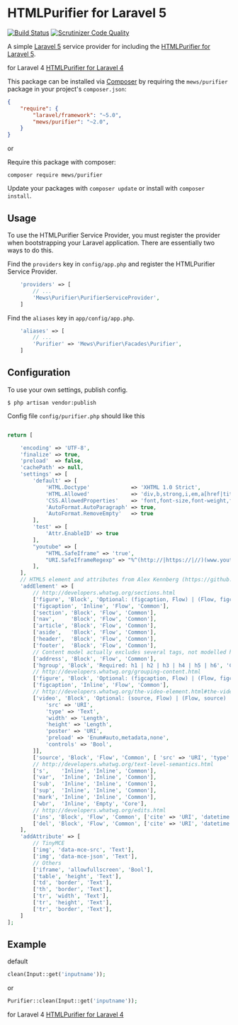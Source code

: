 # HTMLPurifier for Laravel 5

[![Build Status](https://scrutinizer-ci.com/g/mewebstudio/Purifier/badges/build.png?b=master)](https://scrutinizer-ci.com/g/mewebstudio/Purifier/build-status/master) [![Scrutinizer Code Quality](https://scrutinizer-ci.com/g/mewebstudio/Purifier/badges/quality-score.png?b=master)](https://scrutinizer-ci.com/g/mewebstudio/Purifier/?branch=master)

A simple [Laravel 5](http://www.laravel.com/) service provider for including the [HTMLPurifier for Laravel 5](https://github.com/mewebstudio/purifier).

for Laravel 4 [HTMLPurifier for Laravel 4](https://github.com/mewebstudio/Purifier/tree/master-l4)

This package can be installed via [Composer](http://getcomposer.org) by 
requiring the `mews/purifier` package in your project's `composer.json`:

```json
{
    "require": {
        "laravel/framework": "~5.0",
        "mews/purifier": "~2.0",
    }
}
```

or

Require this package with composer:
```
composer require mews/purifier
```

Update your packages with `composer update` or install with `composer install`.

## Usage

To use the HTMLPurifier Service Provider, you must register the provider when bootstrapping your Laravel application. There are
essentially two ways to do this.

Find the `providers` key in `config/app.php` and register the HTMLPurifier Service Provider.

```php
    'providers' => [
        // ...
        'Mews\Purifier\PurifierServiceProvider',
    ]
```

Find the `aliases` key in `app/config/app.php`.

```php
    'aliases' => [
        // ...
        'Purifier' => 'Mews\Purifier\Facades\Purifier',
    ]
```

## Configuration

To use your own settings, publish config.

```$ php artisan vendor:publish```

Config file `config/purifier.php` should like this

```php

return [

    'encoding' => 'UTF-8',
    'finalize' => true,
    'preload'  => false,
    'cachePath' => null,
    'settings' => [
        'default' => [
            'HTML.Doctype'             => 'XHTML 1.0 Strict',
            'HTML.Allowed'             => 'div,b,strong,i,em,a[href|title],ul,ol,li,p[style],br,span[style],img[width|height|alt|src]',
            'CSS.AllowedProperties'    => 'font,font-size,font-weight,font-style,font-family,text-decoration,padding-left,color,background-color,text-align',
            'AutoFormat.AutoParagraph' => true,
            'AutoFormat.RemoveEmpty'   => true
        ],
        'test' => [
            'Attr.EnableID' => true
        ],
        "youtube" => [
            "HTML.SafeIframe" => 'true',
            "URI.SafeIframeRegexp" => "%^(http://|https://|//)(www.youtube.com/embed/|player.vimeo.com/video/)%",
        ],
    ],
    // HTML5 element and attributes from Alex Kennberg (https://github.com/kennberg/php-htmlpurifier-html5)
    'addElement' => [
        // http://developers.whatwg.org/sections.html
        ['figure', 'Block', 'Optional: (figcaption, Flow) | (Flow, figcaption) | Flow', 'Common'],
        ['figcaption', 'Inline', 'Flow', 'Common'],
        ['section', 'Block', 'Flow', 'Common'],
        ['nav',     'Block', 'Flow', 'Common'],
        ['article', 'Block', 'Flow', 'Common'],
        ['aside',   'Block', 'Flow', 'Common'],
        ['header',  'Block', 'Flow', 'Common'],
        ['footer',  'Block', 'Flow', 'Common'],
        // Content model actually excludes several tags, not modelled here
        ['address', 'Block', 'Flow', 'Common'],
        ['hgroup', 'Block', 'Required: h1 | h2 | h3 | h4 | h5 | h6', 'Common'],
        // http://developers.whatwg.org/grouping-content.html
        ['figure', 'Block', 'Optional: (figcaption, Flow) | (Flow, figcaption) | Flow', 'Common', [ 'contenteditable' => 'Text' ]],
        ['figcaption', 'Inline', 'Flow', 'Common'],
        // http://developers.whatwg.org/the-video-element.html#the-video-element
        ['video', 'Block', 'Optional: (source, Flow) | (Flow, source) | Flow', 'Common', [
            'src' => 'URI',
            'type' => 'Text',
            'width' => 'Length',
            'height' => 'Length',
            'poster' => 'URI',
            'preload' => 'Enum#auto,metadata,none',
            'controls' => 'Bool',
        ]],
        ['source', 'Block', 'Flow', 'Common', [ 'src' => 'URI', 'type' => 'Text']],
        // http://developers.whatwg.org/text-level-semantics.html
        ['s',    'Inline', 'Inline', 'Common'],
        ['var',  'Inline', 'Inline', 'Common'],
        ['sub',  'Inline', 'Inline', 'Common'],
        ['sup',  'Inline', 'Inline', 'Common'],
        ['mark', 'Inline', 'Inline', 'Common'],
        ['wbr',  'Inline', 'Empty', 'Core'],
        // http://developers.whatwg.org/edits.html
        ['ins', 'Block', 'Flow', 'Common', ['cite' => 'URI', 'datetime' => 'CDATA']],
        ['del', 'Block', 'Flow', 'Common', ['cite' => 'URI', 'datetime' => 'CDATA']],
    ],
    'addAttribute' => [
        // TinyMCE
        ['img', 'data-mce-src', 'Text'],
        ['img', 'data-mce-json', 'Text'],
        // Others
        ['iframe', 'allowfullscreen', 'Bool'],
        ['table', 'height', 'Text'],
        ['td', 'border', 'Text'],
        ['th', 'border', 'Text'],
        ['tr', 'width', 'Text'],
        ['tr', 'height', 'Text'],
        ['tr', 'border', 'Text'],
    ]
];
```


## Example

default
```php
clean(Input::get('inputname'));
```
or

```php
Purifier::clean(Input::get('inputname'));
```

for Laravel 4 [HTMLPurifier for Laravel 4](https://github.com/mewebstudio/Purifier/tree/master-l4)
